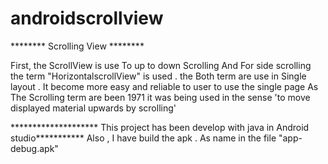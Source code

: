 # androidscrollview
******** Scrolling View ********

First, the ScrollView is use To up to down Scrolling  And 
For side scrolling the term "HorizontalscrollView" is used .
the Both term are use in Single layout . It become more easy and  reliable  to user to use the single page 
As The Scrolling term are been 1971 
 it was being used in the sense 'to move displayed material upwards by scrolling'
 
******************** This project has been develop with java in Android studio***********
Also , I have build the apk . As name in the file  "app-debug.apk"


 
